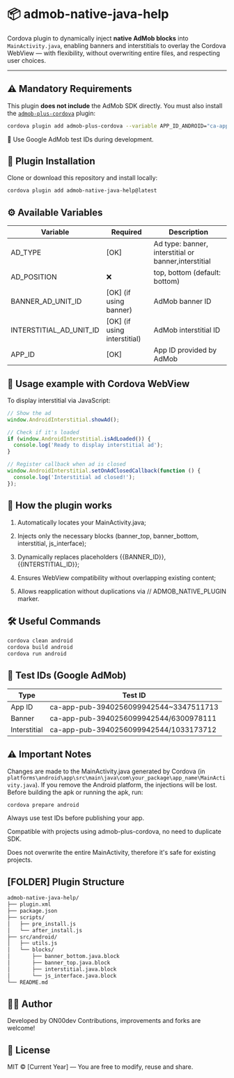 # 📦 admob-native-java-help

Cordova plugin to dynamically inject **native AdMob blocks** into `MainActivity.java`, enabling banners and interstitials to overlay the Cordova WebView — with flexibility, without overwriting entire files, and respecting user choices.

---

## ⚠️ Mandatory Requirements

This plugin **does not include** the AdMob SDK directly. You must also install the [`admob-plus-cordova`](https://admob-plus.github.io) plugin:

```bash
cordova plugin add admob-plus-cordova --variable APP_ID_ANDROID="ca-app-pub-xxxxxxxxxxxxxxxx~yyyyyyyyyy"
```
🧪 Use Google AdMob test IDs during development.

## 🚀 Plugin Installation
Clone or download this repository and install locally:

```bash
cordova plugin add admob-native-java-help@latest
```

## ⚙️ Available Variables

| Variable | Required | Description |
| --- | --- | --- |
| AD_TYPE | [OK] | Ad type: banner, interstitial or banner,interstitial |
| AD_POSITION | ❌ | top, bottom (default: bottom) |
| BANNER_AD_UNIT_ID | [OK] (if using banner) | AdMob banner ID |
| INTERSTITIAL_AD_UNIT_ID | [OK] (if using interstitial) | AdMob interstitial ID |
| APP_ID | [OK] | App ID provided by AdMob |


## 📄 Usage example with Cordova WebView
To display interstitial via JavaScript:
```js
// Show the ad
window.AndroidInterstitial.showAd();

// Check if it's loaded
if (window.AndroidInterstitial.isAdLoaded()) {
  console.log('Ready to display interstitial ad');
}

// Register callback when ad is closed
window.AndroidInterstitial.setOnAdClosedCallback(function () {
  console.log('Interstitial ad closed!');
});
```

## 📐 How the plugin works

1. Automatically locates your MainActivity.java;

2. Injects only the necessary blocks (banner_top, banner_bottom, interstitial, js_interface);

3. Dynamically replaces placeholders {{BANNER_ID}}, {{INTERSTITIAL_ID}};

4. Ensures WebView compatibility without overlapping existing content;

5. Allows reapplication without duplications via // ADMOB_NATIVE_PLUGIN marker.

## 🛠️ Useful Commands
```bash
cordova clean android
cordova build android
cordova run android
```

## 🧪 Test IDs (Google AdMob)

| Type | Test ID |
| --- | --- |
| App ID | ca-app-pub-3940256099942544~3347511713 |
| Banner | ca-app-pub-3940256099942544/6300978111 |
| Interstitial | ca-app-pub-3940256099942544/1033173712 |

## ⚠️ Important Notes
Changes are made to the MainActivity.java generated by Cordova (in `platforms\android\app\src\main\java\com\your_package\app_name\MainActivity.java`). If you remove the Android platform, the injections will be lost.
Before building the apk or running the apk, run:
```bash
cordova prepare android
```

Always use test IDs before publishing your app.

Compatible with projects using admob-plus-cordova, no need to duplicate SDK.

Does not overwrite the entire MainActivity, therefore it's safe for existing projects.

## [FOLDER] Plugin Structure

```bash
admob-native-java-help/
├── plugin.xml
├── package.json
├── scripts/
│   ├── pre_install.js
│   └── after_install.js
├── src/android/
│   ├── utils.js
│   └── blocks/
│       ├── banner_bottom.java.block
│       ├── banner_top.java.block
│       ├── interstitial.java.block
│       └── js_interface.java.block
└── README.md
```

## 👨‍💻 Author
Developed by ON00dev
Contributions, improvements and forks are welcome!

## 📄 License
MIT © [Current Year] — You are free to modify, reuse and share.